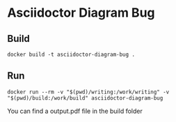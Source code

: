 # Asciidoctor Diagram Bug
## Build
```
docker build -t asciidoctor-diagram-bug .
```

## Run
```
docker run --rm -v "$(pwd)/writing:/work/writing" -v "$(pwd)/build:/work/build" asciidoctor-diagram-bug
```
You can find a output.pdf file in the build folder